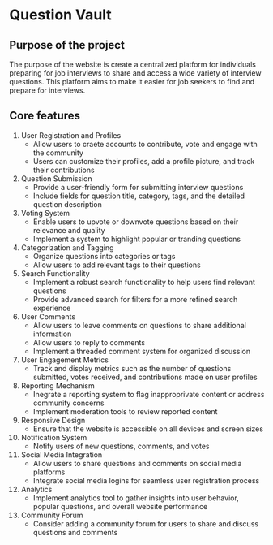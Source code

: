 # Question Vault

## Purpose of the project

The purpose of the website is create a centralized platform for individuals preparing for job interviews to share and access a wide variety of interview questions.
This platform aims to make it easier for job seekers to find and prepare for interviews.

## Core features

1. User Registration and Profiles
    - Allow users to craete accounts to contribute, vote and engage with the community
    - Users can customize their profiles, add a profile picture, and track their contributions
2. Question Submission
    - Provide a user-friendly form for submitting interview questions
    - Include fields for question title, category, tags, and the detailed question description
3. Voting System
    - Enable users to upvote or downvote questions based on their relevance and quality
    - Implement a system to highlight popular or tranding questions
4. Categorization and Tagging
    - Organize questions into categories or tags
    - Allow users to add relevant tags to their questions
5. Search Functionality
    - Implement a robust search functionality to help users find relevant questions
    - Provide advanced search for filters for a more refined search experience
6. User Comments
    - Allow users to leave comments on questions to share additional information
    - Allow users to reply to comments
    - Implement a threaded comment system for organized discussion
7. User Engagement Metrics
    - Track and display metrics such as the number of questions submitted, votes received, and  contributions made on user profiles
8. Reporting Mechanism
    - Inegrate a reporting system to flag inapproprivate content or address community concerns
    - Implement moderation tools to review reported content
9. Responsive Design
    - Ensure that the website is accessible on all devices and screen sizes
10. Notification System
    - Notify users of new questions, comments, and votes
11. Social Media Integration
    - Allow users to share questions and comments on social media platforms
    - Integrate social media logins for seamless user registration process
12. Analytics
    - Implement analytics tool to gather insights into user behavior, popular questions, and overall website performance
13. Community Forum
    - Consider adding a community forum for users to share and discuss questions and comments
